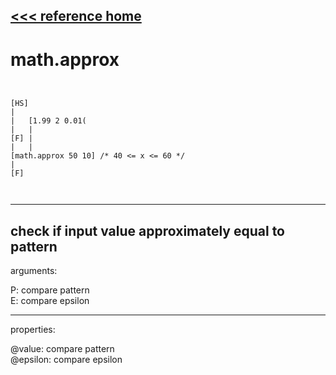 [<<< reference home](ceammc_lib.md)
---

# math.approx

```


[HS]
|
|   [1.99 2 0.01(
|   |
[F] |
|   |
[math.approx 50 10] /* 40 <= x <= 60 */
|
[F]

            
```
---
check if input value approximately equal to pattern
---
arguments:

P: compare pattern<br>
E: compare epsilon<br>

---
properties:

@value: compare pattern<br>
@epsilon: compare epsilon<br>

